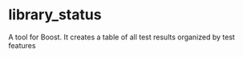 # library_status
A tool for Boost.  It creates a table of all test results organized by test features
